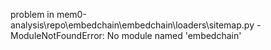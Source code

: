 problem in mem0-analysis\repo\embedchain\embedchain\loaders\sitemap.py - ModuleNotFoundError: No module named 'embedchain'
